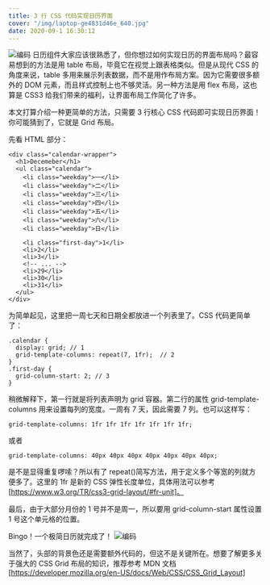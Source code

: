 ```yaml
---
title: 3 行 CSS 代码实现日历界面
cover: "/img/laptop-ge4831d46e_640.jpg"
date: 2020-09-1 16:30:12
---
```


![编码](/img/20220324231453.png)
日历组件大家应该很熟悉了，但你想过如何实现日历的界面布局吗？最容易想到的方法是用 table 布局，毕竟它在视觉上跟表格类似。但是从现代 CSS 的角度来说，table 多用来展示列表数据，而不是用作布局方案。因为它需要很多额外的 DOM 元素，而且样式控制上也不够灵活。另一种方法是用 flex 布局，这也算是 CSS3 给我们带来的福利，让界面布局工作简化了许多。

本文打算介绍一种更简单的方法，只需要 3 行核心 CSS 代码即可实现日历界面！你可能猜到了，它就是 Grid 布局。

先看 HTML 部分：

```
<div class="calendar-wrapper">
  <h1>Decemeber</h1>
  <ul class="calendar">
    <li class="weekday">一</li>
    <li class="weekday">二</li>
    <li class="weekday">三</li>
    <li class="weekday">四</li>
    <li class="weekday">五</li>
    <li class="weekday">六</li>
    <li class="weekday">日</li>

    <li class="first-day">1</li>
    <li>2</li>
    <li>3</li>
    <!-- ... -->
    <li>29</li>
    <li>30</li>
    <li>31</li>
  </ul>
</div>
```

为简单起见，这里把一周七天和日期全都放进一个列表里了。CSS 代码更简单了：

```
.calendar {
  display: grid; // 1
  grid-template-columns: repeat(7, 1fr);  // 2
}
.first-day {
  grid-column-start: 2; // 3
}
```

稍微解释下，第一行就是将列表声明为 grid 容器。第二行的属性 grid-template-columns 用来设置每列的宽度。一周有 7 天，因此需要 7 列。也可以这样写：

```
grid-template-columns: 1fr 1fr 1fr 1fr 1fr 1fr 1fr;
```

或者

```
grid-template-columns: 40px 40px 40px 40px 40px 40px 40px;
```

是不是显得重复啰嗦？所以有了 repeat()简写方法，用于定义多个等宽的列就方便多了。这里的 1fr 是新的 CSS 弹性长度单位，具体用法可以参考 [https://www.w3.org/TR/css3-grid-layout/#fr-unit]。

最后，由于大部分月份的 1 号并不是周一，所以要用 grid-column-start 属性设置 1 号这个单元格的位置。

Bingo！一个极简日历就完成了！
![编码](/img/20220324231508.png)

当然了，头部的背景色还是需要额外代码的，但这不是关键所在。想要了解更多关于强大的 CSS Grid 布局的知识，推荐参考 MDN 文档 [https://developer.mozilla.org/en-US/docs/Web/CSS/CSS_Grid_Layout]
